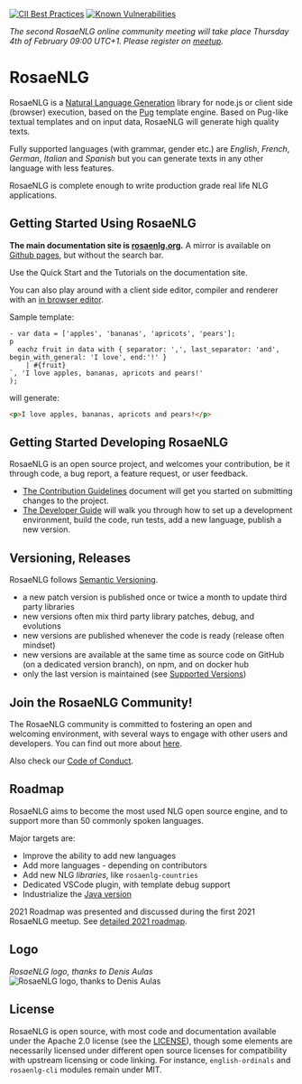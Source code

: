 <!--
Copyright 2019 Ludan Stoecklé
SPDX-License-Identifier: Apache-2.0
-->
[![CII Best Practices](https://bestpractices.coreinfrastructure.org/projects/4482/badge)](https://bestpractices.coreinfrastructure.org/projects/4482)
[![Known Vulnerabilities](https://snyk.io/test/github/RosaeNLG/rosaenlg/badge.svg)](https://snyk.io/test/github/RosaeNLG/rosaenlg)

_The second RosaeNLG online community meeting will take place Thursday 4th of February 09:00 UTC+1. Please register on [meetup](https://www.meetup.com/fr-FR/rosaenlg/events/275627173/)._

# RosaeNLG

RosaeNLG is a [Natural Language Generation](https://en.wikipedia.org/wiki/Natural-language_generation) library for node.js or client side (browser) execution, based on the [Pug](https://pugjs.org/) template engine.
Based on Pug-like textual templates and on input data, RosaeNLG will generate high quality texts.

Fully supported languages (with grammar, gender etc.) are *English*, *French*, *German*, *Italian* and *Spanish* but you can generate texts in any other language with less features.

RosaeNLG is complete enough to write production grade real life NLG applications.


## Getting Started Using RosaeNLG

**The main documentation site is [rosaenlg.org](https://rosaenlg.org).** A mirror is available on [Github pages](https://rosaenlg.github.io/rosaenlg), but without the search bar. 

Use the Quick Start and the Tutorials on the documentation site.

You can also play around with a client side editor, compiler and renderer with an [in browser editor](https://rosaenlg.org/ide/index.html).

Sample template:
```pug
- var data = ['apples', 'bananas', 'apricots', 'pears'];
p
  eachz fruit in data with { separator: ',', last_separator: 'and', begin_with_general: 'I love', end:'!' }
    | #{fruit}
`, 'I love apples, bananas, apricots and pears!'
);
```
will generate:
```html
<p>I love apples, bananas, apricots and pears!</p>
```


## Getting Started Developing RosaeNLG

RosaeNLG is an open source project, and welcomes your contribution, be it through code, a bug report, a feature request, or user feedback.

- [The Contribution Guidelines](CONTRIBUTING.md) document will get you started on submitting changes to the project.
- [The Developer Guide](DEVELOPER_GUIDE.md) will walk you through how to set up a development environment, build the code, run tests, add a new language, publish a new version.


## Versioning, Releases

RosaeNLG follows [Semantic Versioning](https://semver.org/).

- a new patch version is published once or twice a month to update third party libraries
- new versions often mix third party library patches, debug, and evolutions
- new versions are published whenever the code is ready (release often mindset)
- new versions are available at the same time as source code on GitHub (on a dedicated version branch), on npm, and on docker hub
- only the last version is maintained (see [Supported Versions](SECURITY.md#supported-versions))


## Join the RosaeNLG Community!

The RosaeNLG community is committed to fostering an open and welcoming environment, with several ways to engage with other users and developers. You can find out more about [here](COMMUNITY.md).

Also check our [Code of Conduct](CODE_OF_CONDUCT.md).


## Roadmap

RosaeNLG aims to become the most used NLG open source engine, and to support more than 50 commonly spoken languages.

Major targets are:

- Improve the ability to add new languages
- Add more languages - depending on contributors
- Add new NLG *libraries*, like `rosaenlg-countries`
- Dedicated VSCode plugin, with template debug support
- Industrialize the [Java version](https://github.com/RosaeNLG/rosaenlg-java)

2021 Roadmap was presented and discussed during the first 2021 RosaeNLG meetup. See [detailed 2021 roadmap](https://rosaenlg.org/meetup/meetup_rosaenlg_1.html#_roadmap).


## Logo

*RosaeNLG logo, thanks to Denis Aulas*
![RosaeNLG logo, thanks to Denis Aulas](packages/rosaenlg-doc/doc/modules/advanced/assets/images/rosaenlg-logo-white-bg.png)


## License

RosaeNLG is open source, with most code and documentation available under the Apache 2.0 license (see the [LICENSE](LICENSE)), though some elements are necessarily licensed under different open source licenses for compatibility with upstream licensing or code linking. For instance, `english-ordinals` and `rosaenlg-cli` modules remain under MIT.
